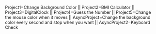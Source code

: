 Project1=Change Background Color ||
Project2=BMI Calculator ||
Project3=DigitalClock ||
Project4=Guess the Number ||
Project5=Change the mouse color when it moves ||
AsyncProject=Change the background color every second and stop when you want ||
AsyncProject2=Keyboard Check
